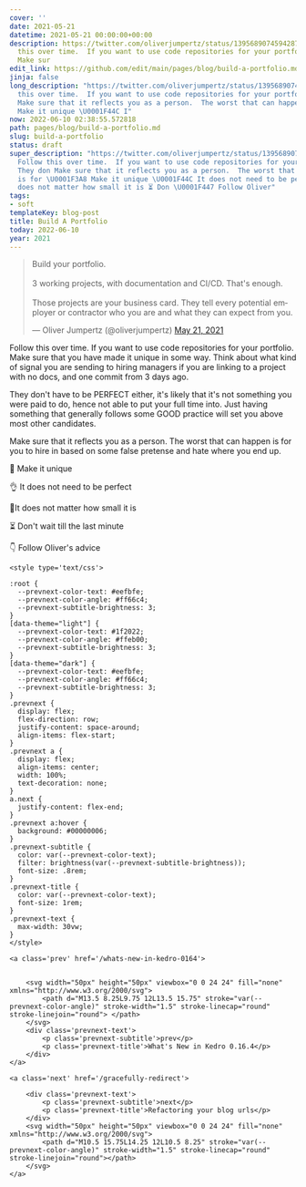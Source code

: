 ```yaml
---
cover: ''
date: 2021-05-21
datetime: 2021-05-21 00:00:00+00:00
description: https://twitter.com/oliverjumpertz/status/1395689074594287625 Follow
  this over time.  If you want to use code repositories for your portfolio. They don
  Make sur
edit_link: https://github.com/edit/main/pages/blog/build-a-portfolio.md
jinja: false
long_description: "https://twitter.com/oliverjumpertz/status/1395689074594287625 Follow
  this over time.  If you want to use code repositories for your portfolio. They don
  Make sure that it reflects you as a person.  The worst that can happen is for \U0001F3A8
  Make it unique \U0001F44C I"
now: 2022-06-10 02:38:55.572818
path: pages/blog/build-a-portfolio.md
slug: build-a-portfolio
status: draft
super_description: "https://twitter.com/oliverjumpertz/status/1395689074594287625
  Follow this over time.  If you want to use code repositories for your portfolio.
  They don Make sure that it reflects you as a person.  The worst that can happen
  is for \U0001F3A8 Make it unique \U0001F44C It does not need to be perfect \U0001F90FIt
  does not matter how small it is ⏳ Don \U0001F447 Follow Oliver"
tags:
- soft
templateKey: blog-post
title: Build A Portfolio
today: 2022-06-10
year: 2021
---
```


<blockquote class="twitter-tweet"><p lang="en" dir="ltr">Build your portfolio.<br><br>3 working projects, with documentation and CI/CD. That&#39;s enough.<br><br>Those projects are your business card. They tell every potential employer or contractor who you are and what they can expect from you.</p>&mdash; Oliver Jumpertz (@oliverjumpertz) <a href="https://twitter.com/oliverjumpertz/status/1395689074594287625?ref_src=twsrc%5Etfw">May 21, 2021</a></blockquote>
<script async src="https://platform.twitter.com/widgets.js" charset="utf-8"></script>


Follow this over time.  If you want to use code repositories for your portfolio.
Make sure that you have made it unique in some way.  Think about what kind of
signal you are sending to hiring managers if you are linking to a project with
no docs, and one commit from 3 days ago.  

They don't have to be PERFECT either, it's likely that it's not something you
were paid to do, hence not able to put your full time into. Just having
something that generally follows some GOOD practice will set you above most
other candidates. 

Make sure that it reflects you as a person.  The worst that can happen is for
you to hire in based on some false pretense and hate where you end up.



🎨 Make it unique

👌 It does not need to be perfect

🤏It does not matter how small it is

⏳ Don't wait till the last minute

👇 Follow Oliver's advice
<div class='prevnext'>

    <style type='text/css'>

    :root {
      --prevnext-color-text: #eefbfe;
      --prevnext-color-angle: #ff66c4;
      --prevnext-subtitle-brightness: 3;
    }
    [data-theme="light"] {
      --prevnext-color-text: #1f2022;
      --prevnext-color-angle: #ffeb00;
      --prevnext-subtitle-brightness: 3;
    }
    [data-theme="dark"] {
      --prevnext-color-text: #eefbfe;
      --prevnext-color-angle: #ff66c4;
      --prevnext-subtitle-brightness: 3;
    }
    .prevnext {
      display: flex;
      flex-direction: row;
      justify-content: space-around;
      align-items: flex-start;
    }
    .prevnext a {
      display: flex;
      align-items: center;
      width: 100%;
      text-decoration: none;
    }
    a.next {
      justify-content: flex-end;
    }
    .prevnext a:hover {
      background: #00000006;
    }
    .prevnext-subtitle {
      color: var(--prevnext-color-text);
      filter: brightness(var(--prevnext-subtitle-brightness));
      font-size: .8rem;
    }
    .prevnext-title {
      color: var(--prevnext-color-text);
      font-size: 1rem;
    }
    .prevnext-text {
      max-width: 30vw;
    }
    </style>
    
    <a class='prev' href='/whats-new-in-kedro-0164'>
    

        <svg width="50px" height="50px" viewbox="0 0 24 24" fill="none" xmlns="http://www.w3.org/2000/svg">
            <path d="M13.5 8.25L9.75 12L13.5 15.75" stroke="var(--prevnext-color-angle)" stroke-width="1.5" stroke-linecap="round" stroke-linejoin="round"> </path>
        </svg>
        <div class='prevnext-text'>
            <p class='prevnext-subtitle'>prev</p>
            <p class='prevnext-title'>What's New in Kedro 0.16.4</p>
        </div>
    </a>
    
    <a class='next' href='/gracefully-redirect'>
    
        <div class='prevnext-text'>
            <p class='prevnext-subtitle'>next</p>
            <p class='prevnext-title'>Refactoring your blog urls</p>
        </div>
        <svg width="50px" height="50px" viewbox="0 0 24 24" fill="none" xmlns="http://www.w3.org/2000/svg">
            <path d="M10.5 15.75L14.25 12L10.5 8.25" stroke="var(--prevnext-color-angle)" stroke-width="1.5" stroke-linecap="round" stroke-linejoin="round"></path>
        </svg>
    </a>
  </div>